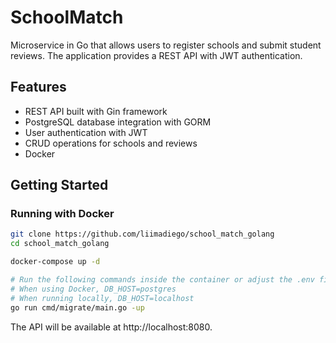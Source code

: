 # SchoolMatch

Microservice in Go that allows users to register schools and submit student reviews. The application provides a REST API with JWT authentication.

## Features

- REST API built with Gin framework
- PostgreSQL database integration with GORM
- User authentication with JWT
- CRUD operations for schools and reviews
- Docker

## Getting Started

### Running with Docker

```bash
git clone https://github.com/liimadiego/school_match_golang
cd school_match_golang

docker-compose up -d

# Run the following commands inside the container or adjust the .env file to point to the correct host
# When using Docker, DB_HOST=postgres
# When running locally, DB_HOST=localhost
go run cmd/migrate/main.go -up
```

The API will be available at http://localhost:8080.
